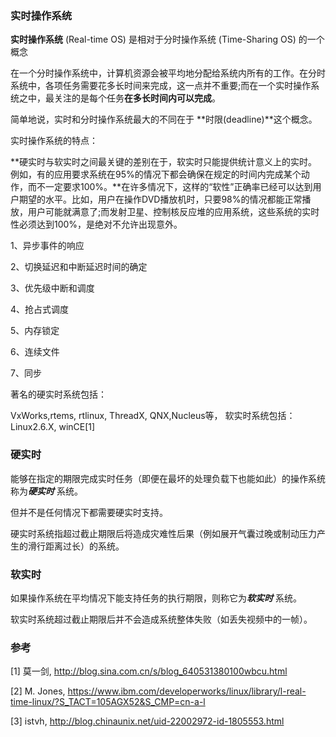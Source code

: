 ### 实时操作系统

**实时操作系统** (Real-time OS) 是相对于分时操作系统 (Time-Sharing OS) 的一个概念

在一个分时操作系统中，计算机资源会被平均地分配给系统内所有的工作。在分时系统中，各项任务需要花多长时间来完成，这一点并不重要;而在一个实时操作系统之中，最关注的是每个任务**在多长时间内可以完成**。

简单地说，实时和分时操作系统最大的不同在于 **时限(deadline)**这个概念。

实时操作系统的特点：

**硬实时与软实时之间最关键的差别在于，软实时只能提供统计意义上的实时。例如，有的应用要求系统在95%的情况下都会确保在规定的时间内完成某个动作，而不一定要求100%。**在许多情况下，这样的“软性”正确率已经可以达到用户期望的水平。比如，用户在操作DVD播放机时，只要98%的情况都能正常播放，用户可能就满意了;而发射卫星、控制核反应堆的应用系统，这些系统的实时性必须达到100%，是绝对不允许出现意外。

1、异步事件的响应

2、切换延迟和中断延迟时间的确定

3、优先级中断和调度

4、抢占式调度

5、内存锁定

6、连续文件

7、同步

著名的硬实时系统包括：

VxWorks,rtems, rtlinux, ThreadX, QNX,Nucleus等，
软实时系统包括：Linux2.6.X, winCE[1]

### 硬实时

能够在指定的期限完成实时任务（即便在最坏的处理负载下也能如此）的操作系统称为***硬实时*** 系统。

但并不是任何情况下都需要硬实时支持。

硬实时系统指超过截止期限后将造成灾难性后果（例如展开气囊过晚或制动压力产生的滑行距离过长）的系统。

### 软实时

如果操作系统在平均情况下能支持任务的执行期限，则称它为***软实时*** 系统。

软实时系统超过截止期限后并不会造成系统整体失败（如丢失视频中的一帧）。

### 参考

[1] 莫一剑, http://blog.sina.com.cn/s/blog_640531380100wbcu.html

[2] M. Jones, https://www.ibm.com/developerworks/linux/library/l-real-time-linux/?S_TACT=105AGX52&S_CMP=cn-a-l

[3] istvh, http://blog.chinaunix.net/uid-22002972-id-1805553.html